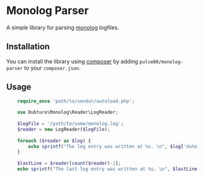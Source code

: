 Monolog Parser
==============

A simple library for parsing [monolog](https://github.com/Seldaek/monolog) logfiles.

## Installation

You can install the library using [composer]('http://getcomposer.org/) by adding  `pulse00/monolog-parser` to your `composer.json`.

## Usage

```php
    require_once 'path/to/vendor/autoload.php';
    
    use Dubture\Monolog\Reader\LogReader;
    
    $logFile = '/path/to/some/monolog.log';
    $reader = new LogReader($logFile);
    
    foreach ($reader as $log) {
        echo sprintf("The log entry was written at %s. \n", $log['date']->format('Y-m-d h:i:s'));
    }
    
    $lastLine = $reader[count($reader)-1];
    echo sprintf("The last log entry was written at %s. \n", $lastLine['date']->format('Y-m-d h:i:s'));

```